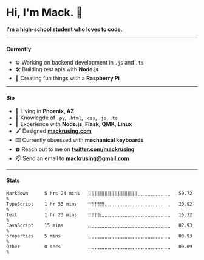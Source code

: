 # Hi, I'm Mack. 👋

**I'm a high-school student who loves to code.**

---

#### Currently

- ⚙️ Working on backend development in `.js` and `.ts`
- 🛠 Building rest apis with **Node.js**
- 🥧 Creating fun things with a **Raspberry Pi**

---

#### Bio

- 📍 Living in **Phoenix, AZ**
- 🧠 Knowlegde of `.py`, `.html`, `.css`, `.js`, `.ts`
- 🔨 Experience with **Node.js**, **Flask**, **QMK**, **Linux**
- 🖌 Designed **[mackrusing.com](https://mackrusing.com)**
- ⌨️ Currently obsessed with **mechanical keyboards**
- ☎️ Reach out to me on **[twitter.com/mackrusing](https://twitter.com/mackrusing)**
- 📫 Send an email to **[mackrusing@gmail.com](mailto:mackrusing@gmail.com)**

---

#### Stats

<!--START_SECTION:waka-->

```text
Markdown      5 hrs 24 mins   ⣿⣿⣿⣿⣿⣿⣿⣿⣿⣿⣿⣿⣿⣿⣿⣀⣀⣀⣀⣀⣀⣀⣀⣀⣀   59.72 %
TypeScript    1 hr 53 mins    ⣿⣿⣿⣿⣿⣄⣀⣀⣀⣀⣀⣀⣀⣀⣀⣀⣀⣀⣀⣀⣀⣀⣀⣀⣀   20.92 %
Text          1 hr 23 mins    ⣿⣿⣿⣷⣀⣀⣀⣀⣀⣀⣀⣀⣀⣀⣀⣀⣀⣀⣀⣀⣀⣀⣀⣀⣀   15.32 %
JavaScript    15 mins         ⣶⣀⣀⣀⣀⣀⣀⣀⣀⣀⣀⣀⣀⣀⣀⣀⣀⣀⣀⣀⣀⣀⣀⣀⣀   02.93 %
properties    5 mins          ⣄⣀⣀⣀⣀⣀⣀⣀⣀⣀⣀⣀⣀⣀⣀⣀⣀⣀⣀⣀⣀⣀⣀⣀⣀   00.93 %
Other         0 secs          ⣀⣀⣀⣀⣀⣀⣀⣀⣀⣀⣀⣀⣀⣀⣀⣀⣀⣀⣀⣀⣀⣀⣀⣀⣀   00.09 %
```

<!--END_SECTION:waka-->
